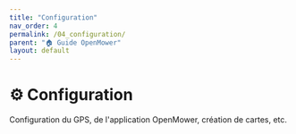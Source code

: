 ```yaml
---
title: "Configuration"
nav_order: 4
permalink: /04_configuration/
parent: "🏠 Guide OpenMower"
layout: default
---
```


# ⚙️ Configuration

Configuration du GPS, de l'application OpenMower, création de cartes, etc.
